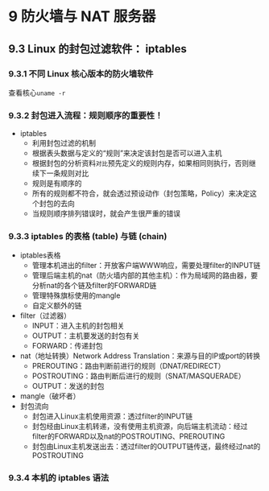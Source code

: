 

# 9 防火墙与 NAT 服务器

## 9.3 Linux 的封包过滤软件： iptables

### 9.3.1 不同 Linux 核心版本的防火墙软件

查看核心`uname -r`

### 9.3.2 封包进入流程：规则顺序的重要性！

* iptables
  * 利用封包过滤的机制
  * 根据表头数据与定义的“规则”来决定该封包是否可以进入主机
  * 根据封包的分析资料`对比`预先定义的规则内存，如果相同则执行，否则继续下一条规则对比
  * 规则是有顺序的
  * 所有的规则都不符合，就会透过预设动作（封包策略，Policy）来决定这个封包的去向
  * 当规则顺序排列错误时，就会产生很严重的错误

### 9.3.3 iptables 的表格 (table) 与链 (chain)

* iptables表格
  * 管理本机进出的filter：开放客户端WWW响应，需要处理filter的INPUT链
  * 管理后端主机的nat（防火墙内部的其他主机）：作为局域网的路由器，要分析nat的各个链及filter的FORWARD链
  * 管理特殊旗标使用的mangle
  * 自定义额外的链
* filter（过滤器）
  * INPUT：进入主机的封包相关
  * OUTPUT：主机要发送的封包有关
  * FORWARD：传递封包
* nat（地址转换）Network Address Translation：来源与目的IP或port的转换
  * PREROUTING：路由判断前进行的规则（DNAT/REDIRECT）
  * POSTROUTING：路由判断后进行的规则（SNAT/MASQUERADE）
  * OUTPUT：发送的封包
* mangle（破坏者）
* 封包流向
  * 封包进入Linux主机使用资源：透过filter的INPUT链
  * 封包经由Linux主机转递，没有使用主机资源，向后端主机流动：经过filter的FORWARD以及nat的POSTROUTING、PREROUTING
  * 封包由Linux主机发送出去：透过filter的OUTPUT链传送，最终经过nat的POSTROUTING

### 9.3.4 本机的 iptables 语法  